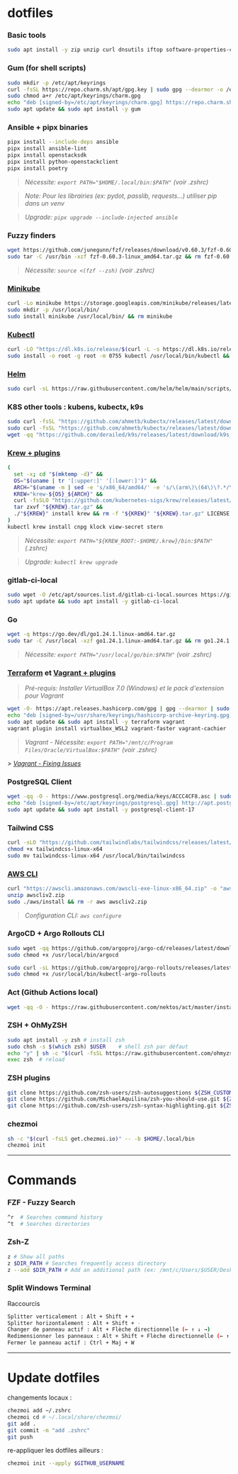 # dotfiles

### Basic tools
```sh
sudo apt install -y zip unzip curl dnsutils iftop software-properties-common git vim tree net-tools telnet gnupg2 peco exa python3-pip pipx jq yq bat
```

### Gum (for shell scripts)

```sh
sudo mkdir -p /etc/apt/keyrings
curl -fsSL https://repo.charm.sh/apt/gpg.key | sudo gpg --dearmor -o /etc/apt/keyrings/charm.gpg | sh; 
sudo chmod a+r /etc/apt/keyrings/charm.gpg
echo "deb [signed-by=/etc/apt/keyrings/charm.gpg] https://repo.charm.sh/apt/ * *" | sudo tee /etc/apt/sources.list.d/charm.list
sudo apt update && sudo apt install -y gum
```

### Ansible + pipx binaries

```sh
pipx install --include-deps ansible
pipx install ansible-lint
pipx install openstacksdk
pipx install python-openstackclient
pipx install poetry
```

>*Nécessite: `export PATH="$HOME/.local/bin:$PATH"` (voir .zshrc)*

>*Note: Pour les librairies (ex: pydot, passlib, requests...) utiliser pip dans un venv*

>*Upgrade: `pipx upgrade --include-injected ansible`*

### Fuzzy finders
```sh
wget https://github.com/junegunn/fzf/releases/download/v0.60.3/fzf-0.60.3-linux_amd64.tar.gz
sudo tar -C /usr/bin -xzf fzf-0.60.3-linux_amd64.tar.gz && rm fzf-0.60.3-linux_amd64.tar.gz
```

>*Nécessite: `source <(fzf --zsh)` (voir .zshrc)*

### [Minikube](https://kubernetes.io/fr/docs/tasks/tools/install-minikube/)
```sh
curl -Lo minikube https://storage.googleapis.com/minikube/releases/latest/minikube-linux-amd64 && chmod +x minikube
sudo mkdir -p /usr/local/bin/
sudo install minikube /usr/local/bin/ && rm minikube
```

### [Kubectl](https://kubernetes.io/fr/docs/tasks/tools/install-kubectl/Kubectl)
```sh
curl -LO "https://dl.k8s.io/release/$(curl -L -s https://dl.k8s.io/release/stable.txt)/bin/linux/amd64/kubectl"
sudo install -o root -g root -m 0755 kubectl /usr/local/bin/kubectl && rm kubectl
```

### [Helm](https://helm.sh/docs/intro/install/)
```sh
sudo curl -sL https://raw.githubusercontent.com/helm/helm/main/scripts/get-helm-3 | bash
```

### K8S other tools : kubens, kubectx, k9s
```sh
sudo curl -fsSL "https://github.com/ahmetb/kubectx/releases/latest/download/kubens" -o /usr/local/bin/kubens && sudo chmod +x /usr/local/bin/kubens
sudo curl -fsSL "https://github.com/ahmetb/kubectx/releases/latest/download/kubectx" -o /usr/local/bin/kubectx && sudo chmod +x /usr/local/bin/kubectx
wget -qq "https://github.com/derailed/k9s/releases/latest/download/k9s_Linux_amd64.tar.gz" && sudo tar -C /usr/local/bin k9s -xzf k9s_Linux_amd64.tar.gz && rm k9s_Linux_amd64.tar.gz
```

### [Krew + plugins](https://krew.sigs.k8s.io/)

```sh
(
  set -x; cd "$(mktemp -d)" &&
  OS="$(uname | tr '[:upper:]' '[:lower:]')" &&
  ARCH="$(uname -m | sed -e 's/x86_64/amd64/' -e 's/\(arm\)\(64\)\?.*/\1\2/' -e 's/aarch64$/arm64/')" &&
  KREW="krew-${OS}_${ARCH}" &&
  curl -fsSLO "https://github.com/kubernetes-sigs/krew/releases/latest/download/${KREW}.tar.gz" &&
  tar zxvf "${KREW}.tar.gz" &&
  ./"${KREW}" install krew && rm -f "${KREW}" "${KREW}.tar.gz" LICENSE
)
kubectl krew install cnpg klock view-secret stern
```

>*Nécessite: `export PATH="${KREW_ROOT:-$HOME/.krew}/bin:$PATH"` (.zshrc)*

>*Upgrade: `kubectl krew upgrade`*

### gitlab-ci-local
```sh
sudo wget -O /etc/apt/sources.list.d/gitlab-ci-local.sources https://gitlab-ci-local-ppa.firecow.dk/gitlab-ci-local.sources
sudo apt update && sudo apt install -y gitlab-ci-local
```

### Go
```sh
wget -q https://go.dev/dl/go1.24.1.linux-amd64.tar.gz
sudo tar -C /usr/local -xzf go1.24.1.linux-amd64.tar.gz && rm go1.24.1.linux-amd64.tar.gz
```

>*Nécessite: `export PATH="/usr/local/go/bin:$PATH"` (voir .zshrc)*

### [Terraform](https://developer.hashicorp.com/terraform/tutorials/aws-get-started/install-cli) et [Vagrant + plugins](https://dev.to/sfpear/vagrant-and-virtualbox-on-windows-11-and-wsl2-395p)

>*Pré-requis: Installer VirtualBox 7.0 (Windows) et le pack d'extension pour Vagrant*

```sh
wget -O- https://apt.releases.hashicorp.com/gpg | gpg --dearmor | sudo tee /usr/share/keyrings/hashicorp-archive-keyring.gpg
echo "deb [signed-by=/usr/share/keyrings/hashicorp-archive-keyring.gpg] https://apt.releases.hashicorp.com $(lsb_release -cs) main" | sudo tee /etc/apt/sources.list.d/hashicorp.list
sudo apt update && sudo apt install -y terraform vagrant
vagrant plugin install virtualbox_WSL2 vagrant-faster vagrant-cachier
```

>*Vagrant - Nécessite: `export PATH="/mnt/c/Program Files/Oracle/VirtualBox:$PATH"` (voir .zshrc)*

_> [Vagrant - Fixing Issues](https://thedatabaseme.de/2022/02/20/vagrant-up-running-vagrant-under-wsl2/)_

### PostgreSQL Client

```sh
wget -qq -O - https://www.postgresql.org/media/keys/ACCC4CF8.asc | sudo gpg --dearmor -o /etc/apt/keyrings/postgresql.gpg
echo "deb [signed-by=/etc/apt/keyrings/postgresql.gpg] http://apt.postgresql.org/pub/repos/apt $(lsb_release -cs)-pgdg main" | sudo tee /etc/apt/sources.list.d/pgdg.list
sudo apt update && sudo apt install -y postgresql-client-17
```

### Tailwind CSS

```sh
curl -sLO "https://github.com/tailwindlabs/tailwindcss/releases/latest/download/tailwindcss-linux-x64"
chmod +x tailwindcss-linux-x64
sudo mv tailwindcss-linux-x64 /usr/local/bin/tailwindcss
```

### [AWS CLI](https://docs.aws.amazon.com/cli/latest/userguide/getting-started-install.html)

```sh
curl "https://awscli.amazonaws.com/awscli-exe-linux-x86_64.zip" -o "awscliv2.zip"
unzip awscliv2.zip
sudo ./aws/install && rm -r aws awscliv2.zip
```

>*Configuration CLI: `aws configure`*

### ArgoCD + Argo Rollouts CLI

```sh
sudo wget -qq https://github.com/argoproj/argo-cd/releases/latest/download/argocd-linux-amd64 -O /usr/local/bin/argocd
sudo chmod +x /usr/local/bin/argocd

sudo curl -sL https://github.com/argoproj/argo-rollouts/releases/latest/download/kubectl-argo-rollouts-linux-amd64 -o /usr/local/bin/kubectl-argo-rollouts
sudo chmod +x /usr/local/bin/kubectl-argo-rollouts
```

### Act (Github Actions local)

```sh
wget -qq -O - https://raw.githubusercontent.com/nektos/act/master/install.sh | bash
```

### ZSH + OhMyZSH
```sh
sudo apt install -y zsh # install zsh
sudo chsh -s $(which zsh) $USER    # shell zsh par défaut
echo "y" | sh -c "$(curl -fsSL https://raw.githubusercontent.com/ohmyzsh/ohmyzsh/master/tools/install.sh)" # install ohmyzsh + default shell to zsh
exec zsh  # reload
```

### ZSH plugins
```sh
git clone https://github.com/zsh-users/zsh-autosuggestions ${ZSH_CUSTOM:-~/.oh-my-zsh/custom}/plugins/zsh-autosuggestions
git clone https://github.com/MichaelAquilina/zsh-you-should-use.git ${ZSH_CUSTOM:-~/.oh-my-zsh/custom}/plugins/you-should-use
git clone https://github.com/zsh-users/zsh-syntax-highlighting.git ${ZSH_CUSTOM:-~/.oh-my-zsh/custom}/plugins/zsh-syntax-highlighting
```

### chezmoi

```sh
sh -c "$(curl -fsLS get.chezmoi.io)" -- -b $HOME/.local/bin
chezmoi init
```

---

# Commands

### FZF - Fuzzy Search
```sh
^r  # Searches command history
^t  # Searches directories
```

### Zsh-Z
```sh
z # Show all paths
z $DIR_PATH # Searches frequently access directory
z --add $DIR_PATH # Add an additional path (ex: /mnt/c/Users/$USER/Desktop)
```

### Split Windows Terminal

Raccourcis

```sh
Splitter verticalement : Alt + Shift + +
Splitter horizontalement : Alt + Shift + -
Changer de panneau actif : Alt + Flèche directionnelle (← ↑ ↓ →)
Redimensionner les panneaux : Alt + Shift + Flèche directionnelle (← ↑ ↓ →)
Fermer le panneau actif : Ctrl + Maj + W
```

---

# Update dotfiles

changements locaux :

```sh
chezmoi add ~/.zshrc
chezmoi cd # ~/.local/share/chezmoi/
git add .
git commit -m "add .zshrc"
git push
```


re-appliquer les dotfiles ailleurs :

```sh
chezmoi init --apply $GITHUB_USERNAME
```

